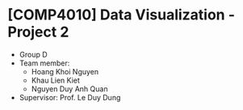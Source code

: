 # [COMP4010] Data Visualization - Project 2

* Group D
* Team member:
    * Hoang Khoi Nguyen
    * Khau Lien Kiet
    * Nguyen Duy Anh Quan
* Supervisor: Prof. Le Duy Dung
 
